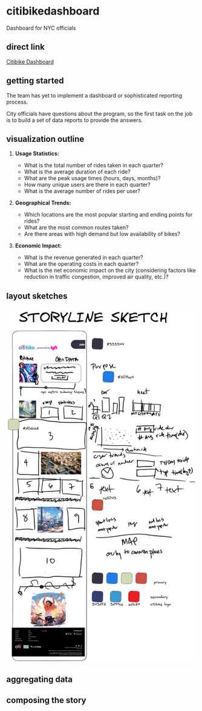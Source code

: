 # citibikedashboard
 Dashboard for NYC officials

## direct link

[Citibike Dashboard](https://public.tableau.com/app/profile/kuromasa.dev/viz/CitiBike2023Dashboard/Dashboard1)



## getting started 

The team has yet to implement a dashboard or sophisticated reporting process. 

City officials have questions about the program, so the first task on the job is to build a set of data reports to provide the answers. 



## visualization outline 

1. **Usage Statistics:**
   
    - What is the total number of rides taken in each quarter?
    - What is the average duration of each ride?
    - What are the peak usage times (hours, days, months)?
    - How many unique users are there in each quarter?
    - What is the average number of rides per user?
1. **Geographical Trends:**
   
    - Which locations are the most popular starting and ending points for rides?
    - What are the most common routes taken?
    - Are there areas with high demand but low availability of bikes?
4. **Economic Impact:**
   
    - What is the revenue generated in each quarter?
    - What are the operating costs in each quarter?
    - What is the net economic impact on the city (considering factors like reduction in traffic congestion, improved air quality, etc.)?

## layout sketches

![](img/storylinesketch.png)

## aggregating data





## composing the story

